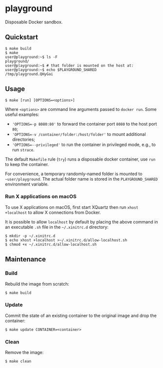 # playground

Disposable Docker sandbox.

## Quickstart

```console
$ make build
$ make
user@playground:~$ ls -F
playground/
user@playground:~$ # that folder is mounted on the host at:
user@playground:~$ echo $PLAYGROUND_SHARED
/tmp/playground.QHyGai
```

## Usage

```console
$ make [run] [OPTIONS=<options>]
```

Where `<options>` are command line arguments passed to `docker run`. Some useful examples:

- `'OPTIONS=-p 8080:80'` to forward the container port `8080` to the host port `80`;
- `'OPTIONS=-v /container/folder:/host/folder'` to mount additional directories;
- `'OPTIONS=--privileged'` to run the container in privileged mode, e.g., to run `strace`.

The default `Makefile` rule (`try`) runs a disposable docker container, use `run` to keep the container.

For convenience, a temporary randomly-named folder is mounted to `~user/playground`. The actual folder name is stored in the `PLAYGROUND_SHARED` environment variable.

### Run X applications on macOS

To use X applications on macOS, first start XQuartz then run `xhost +localhost` to allow X connections from Docker.

It is possible to allow `localhost` by default by placing the above command in an executable `.sh` file in the `~/.xinitrc.d` directory:

```console
$ mkdir -p ~/.xinitrc.d
$ echo xhost +localhost >~/.xinitrc.d/allow-localhost.sh
$ chmod +x ~/.xinitrc.d/allow-localhost.sh
```

## Maintenance

### Build

Rebuild the image from scratch:

```console
$ make build
```

### Update

Commit the state of an existing container to the original image and drop the container:

```console
$ make update CONTAINER=<container>
```

### Clean

Remove the image:

```console
$ make clean
```
